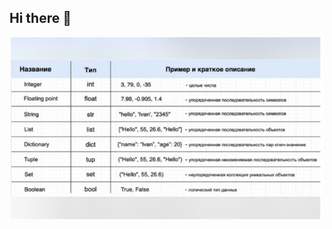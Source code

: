 ## Hi there 👋
<div id="header" align="center">
<img src="photo_2024-08-14_11-37-20.jpg" width="500"/>
</div>
